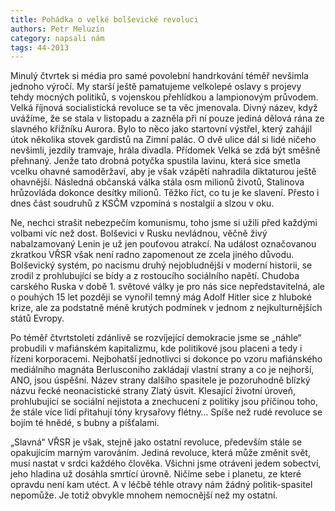 ```yaml
---
title: Pohádka o velké bolševické revoluci
authors: Petr Meluzín
category: napsali nám
tags: 44-2013
---
```


Minulý čtvrtek si média pro samé povolební handrkování téměř nevšimla jednoho výročí. My starší ještě pamatujeme velkolepé oslavy s projevy tehdy mocných politiků, s vojenskou přehlídkou a lampionovým průvodem. Velká říjnová socialistická revoluce se ta věc jmenovala. Divný název, když uvážíme, že se stala v listopadu a zazněla při ní pouze jediná dělová rána ze slavného křižníku Aurora. Bylo to něco jako startovní výstřel, který zahájil útok několika stovek gardistů na Zimní palác. O dvě ulice dál si lidé ničeho nevšimli, jezdily tramvaje, hrála divadla. Přídomek Velká se zdá být směšně přehnaný. Jenže tato drobná potyčka spustila lavinu, která sice smetla vcelku ohavné samoděržaví, aby je však vzápětí nahradila diktaturou ještě ohavnější. Následná občanská válka stála osm milionů životů, Stalinova hrůzovláda dokonce desítky milionů. Těžko říct, co tu je ke slavení. Přesto i dnes část soudruhů z KSČM vzpomíná s nostalgií a slzou v oku.

Ne, nechci strašit nebezpečím komunismu, toho jsme si užili před každými volbami víc než dost. Bolševici v Rusku nevládnou, věčně živý nabalzamovaný Lenin je už jen pouťovou atrakcí. Na událost označovanou zkratkou VŘSR však není radno zapomenout ze zcela jiného důvodu. Bolševický systém, po nacismu druhý nejobludnější v moderní historii, se zrodil z prohlubující se bídy a z rostoucího sociálního napětí. Chudoba carského Ruska v době 1. světové války je pro nás sice nepředstavitelná, ale o pouhých 15 let později se vynořil temný mág Adolf Hitler sice z hluboké krize, ale za podstatně méně krutých podmínek v jednom z nejkulturnějších států Evropy.

Po téměř čtvrtstoletí zdánlivě se rozvíjející demokracie jsme se „náhle“ probudili v mafiánském kapitalizmu, kde politikové jsou placeni a tedy i řízeni korporacemi. Nejbohatší jednotlivci si dokonce po vzoru mafiánského mediálního magnáta Berlusconiho zakládají vlastní strany a co je nejhorší, ANO, jsou úspěšní. Název strany dalšího spasitele je pozoruhodně blízký názvu řecké neonacistické strany Zlatý úsvit. Klesající životní úroveň, prohlubující se sociální nejistota a znechucení z politiky jsou příčinou toho, že stále více lidí přitahují tóny krysařovy flétny… Spíše než rudé revoluce se bojím té hnědé, s bubny a píšťalami.

„Slavná“ VŘSR je však, stejně jako ostatní revoluce, především stále se opakujícím marným varováním. Jediná revoluce, která může změnit svět, musí nastat v srdci každého člověka. Všichni jsme otráveni jedem sobectví, jeho hladina už dosáhla smrtící úrovně. Ničíme sebe i planetu, ze které opravdu není kam utéct. A v léčbě téhle otravy nám žádný politik-spasitel nepomůže. Je totiž obvykle mnohem nemocnější než my ostatní.